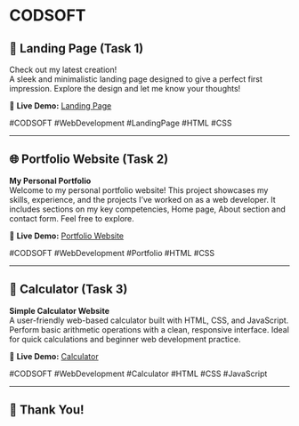 # CODSOFT

## 🚀 Landing Page (Task 1)  
Check out my latest creation!  
A sleek and minimalistic landing page designed to give a perfect first impression. Explore the design and let me know your thoughts!  

🔗 **Live Demo:** [Landing Page](https://ravi-vishwakarma-landing-page.netlify.app)  

#CODSOFT #WebDevelopment #LandingPage #HTML #CSS  

---

## 🌐 Portfolio Website (Task 2)  
**My Personal Portfolio**  
Welcome to my personal portfolio website! This project showcases my skills, experience, and the projects I’ve worked on as a web developer. It includes sections on my key competencies, Home page, About section and contact form. Feel free to explore.  

🔗 **Live Demo:** [Portfolio Website](https://ravi-vishwakarma-demo-portfolio.netlify.app)  

#CODSOFT #WebDevelopment #Portfolio #HTML #CSS  

---

## 🧮 Calculator (Task 3)  
**Simple Calculator Website**  
A user-friendly web-based calculator built with HTML, CSS, and JavaScript. Perform basic arithmetic operations with a clean, responsive interface. Ideal for quick calculations and beginner web development practice.  

🔗 **Live Demo:** [Calculator](https://ravi-vishwakarma-calculator.netlify.app)  

#CODSOFT #WebDevelopment #Calculator #HTML #CSS #JavaScript  

---

## 🙏 Thank You!
